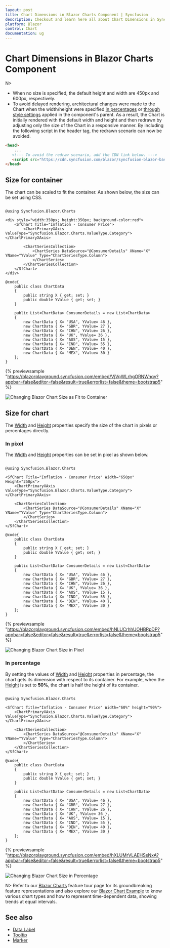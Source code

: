 ```yaml
---
layout: post
title: Chart Dimensions in Blazor Charts Component | Syncfusion
description: Checkout and learn here all about Chart Dimensions in Syncfusion Blazor Charts component and much more.
platform: Blazor
control: Chart
documentation: ug
---
```


# Chart Dimensions in Blazor Charts Component

N> 
* When no size is specified, the default height and width are 450px and 600px, respectively.
* To avoid delayed rendering, architectural changes were made to the Chart when the width/height were specified [in percentages](#In-Percentage) or [through style settings](#Size-for-Container) applied in the component's parent. As a result, the Chart is initially rendered with the default width and height and then redrawn by adjusting only the size of the Chart in a responsive manner. By including the following script in the header tag, the redrawn scenario can now be avoided.

```html
<head>
    ...
   <!--- To avoid the redraw scenario, add the CDN link below. --->
   <script src="https://cdn.syncfusion.com/blazor/syncfusion-blazor-base.min.js"></script>
</head>
```

## Size for container

The chart can be scaled to fit the container. As shown below, the size can be set using CSS.

```cshtml

@using Syncfusion.Blazor.Charts

<div style="width:350px; height:350px; background-color:red">
    <SfChart Title="Inflation - Consumer Price">
        <ChartPrimaryXAxis ValueType="Syncfusion.Blazor.Charts.ValueType.Category"></ChartPrimaryXAxis>

        <ChartSeriesCollection>
            <ChartSeries DataSource="@ConsumerDetails" XName="X" YName="YValue" Type="ChartSeriesType.Column">
            </ChartSeries>
        </ChartSeriesCollection>
    </SfChart>
</div>

@code{
    public class ChartData
    {
        public string X { get; set; }
        public double YValue { get; set; }
    }
	
    public List<ChartData> ConsumerDetails = new List<ChartData>
    {
        new ChartData { X= "USA", YValue= 46 },
        new ChartData { X= "GBR", YValue= 27 },
        new ChartData { X= "CHN", YValue= 26 },
        new ChartData { X= "UK", YValue= 36 },
        new ChartData { X= "AUS", YValue= 15 },
        new ChartData { X= "IND", YValue= 55 },
        new ChartData { X= "DEN", YValue= 40 },
        new ChartData { X= "MEX", YValue= 30 }
    };
}

```
{% previewsample "https://blazorplayground.syncfusion.com/embed/VjVqWLrhgORNWnqy?appbar=false&editor=false&result=true&errorlist=false&theme=bootstrap5" %}

![Changing Blazor Chart Size as Fit to Container](images/chart-dimensions/blazor-chart-size-for-container.png)

## Size for chart

The [Width](https://help.syncfusion.com/cr/blazor/Syncfusion.Blazor.Charts.SfChart.html#Syncfusion_Blazor_Charts_SfChart_Width) and [Height](https://help.syncfusion.com/cr/blazor/Syncfusion.Blazor.Charts.SfChart.html#Syncfusion_Blazor_Charts_SfChart_Height) properties specify the size of the chart in pixels or percentages directly.

### In pixel

The [Width](https://help.syncfusion.com/cr/blazor/Syncfusion.Blazor.Charts.SfChart.html#Syncfusion_Blazor_Charts_SfChart_Width) and [Height](https://help.syncfusion.com/cr/blazor/Syncfusion.Blazor.Charts.SfChart.html#Syncfusion_Blazor_Charts_SfChart_Height) properties can be set in pixel as shown below.

```cshtml

@using Syncfusion.Blazor.Charts

<SfChart Title="Inflation - Consumer Price" Width="650px" Height="250px">
    <ChartPrimaryXAxis ValueType="Syncfusion.Blazor.Charts.ValueType.Category"></ChartPrimaryXAxis>

    <ChartSeriesCollection>
        <ChartSeries DataSource="@ConsumerDetails" XName="X" YName="YValue" Type="ChartSeriesType.Column">
        </ChartSeries>
    </ChartSeriesCollection>
</SfChart>

@code{
    public class ChartData
    {
        public string X { get; set; }
        public double YValue { get; set; }
    }
	
    public List<ChartData> ConsumerDetails = new List<ChartData>
	{
        new ChartData { X= "USA", YValue= 46 },
        new ChartData { X= "GBR", YValue= 27 },
        new ChartData { X= "CHN", YValue= 26 },
        new ChartData { X= "UK", YValue= 36 },
        new ChartData { X= "AUS", YValue= 15 },
        new ChartData { X= "IND", YValue= 55 },
        new ChartData { X= "DEN", YValue= 40 },
        new ChartData { X= "MEX", YValue= 30 }
    };
}

```
{% previewsample "https://blazorplayground.syncfusion.com/embed/hNLUCrhhUOHBRpDP?appbar=false&editor=false&result=true&errorlist=false&theme=bootstrap5" %}

![Changing Blazor Chart Size in Pixel](images/chart-dimensions/blazor-chart-size-in-pixel.png)

### In percentage

By setting the values of [Width](https://help.syncfusion.com/cr/blazor/Syncfusion.Blazor.Charts.SfChart.html#Syncfusion_Blazor_Charts_SfChart_Width) and [Height](https://help.syncfusion.com/cr/blazor/Syncfusion.Blazor.Charts.SfChart.html#Syncfusion_Blazor_Charts_SfChart_Height) properties in percentage, the chart gets its dimension with respect to its container. For example, when the [Height](https://help.syncfusion.com/cr/blazor/Syncfusion.Blazor.Charts.SfChart.html#Syncfusion_Blazor_Charts_SfChart_Height) is set to **50%**, the chart is half the height of its container.

```cshtml

@using Syncfusion.Blazor.Charts

<SfChart Title="Inflation - Consumer Price" Width="60%" height="90%">
    <ChartPrimaryXAxis ValueType="Syncfusion.Blazor.Charts.ValueType.Category"></ChartPrimaryXAxis>

    <ChartSeriesCollection>
        <ChartSeries DataSource="@ConsumerDetails" XName="X" YName="YValue" Type="ChartSeriesType.Column">
        </ChartSeries>
    </ChartSeriesCollection>
</SfChart>

@code{
    public class ChartData
    {
        public string X { get; set; }
        public double YValue { get; set; }
    }
	
    public List<ChartData> ConsumerDetails = new List<ChartData>
	{		
        new ChartData { X= "USA", YValue= 46 },
        new ChartData { X= "GBR", YValue= 27 },
        new ChartData { X= "CHN", YValue= 26 },
        new ChartData { X= "UK", YValue= 36 },
        new ChartData { X= "AUS", YValue= 15 },
        new ChartData { X= "IND", YValue= 55 },
        new ChartData { X= "DEN", YValue= 40 },
        new ChartData { X= "MEX", YValue= 30 }
    };
}

```
{% previewsample "https://blazorplayground.syncfusion.com/embed/hXLUMrVLAEHSsNxA?appbar=false&editor=false&result=true&errorlist=false&theme=bootstrap5" %}

![Changing Blazor Chart Size in Percentage](images/chart-dimensions/blazor-chart-size-in-percentage.png)

N> Refer to our [Blazor Charts](https://www.syncfusion.com/blazor-components/blazor-charts) feature tour page for its groundbreaking feature representations and also explore our [Blazor Chart Example](https://blazor.syncfusion.com/demos/chart/line?theme=bootstrap5) to know various chart types and how to represent time-dependent data, showing trends at equal intervals.

## See also

* [Data Label](./data-labels)
* [Tooltip](./tool-tip)
* [Marker](./data-markers)